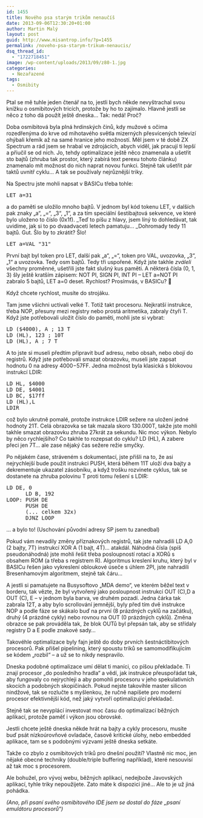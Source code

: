 ```yaml
---
id: 1455
title: Nového psa starým trikům nenaučíš
date: 2013-09-06T12:30:20+01:00
author: Martin Malý
layout: post
guid: http://www.misantrop.info/?p=1455
permalink: /noveho-psa-starym-trikum-nenaucis/
dsq_thread_id:
  - "1722718451"
image: /wp-content/uploads/2013/09/z80-1.jpg
categories:
  - Nezařazené
tags:
  - Osmibity
---
```

Ptal se mě tuhle jeden čtenář na to, jestli bych někde nevyštrachal svou knížku o osmibitových tricích, protože by ho to zajímalo. Hlavně jestli se něco z toho dá použít ještě dneska&#8230; Tak: nedá! Proč?

<!--more-->

Doba osmibitová byla plná hrdinských činů, kdy mužové s očima rozedřenýma do krve od mihotavého světla mizerných přesvícených televizí ohýbali křemík až na samé hranice jeho možností. Měl jsem v té době ZX Spectrum a rád jsem se hrabal ve zdrojácích, abych viděl, jak pracují ti lepší a přiučil se od nich. Jo, tehdy optimalizace ještě něco znamenala a ušetřit sto bajtů (zhruba tak prostor, který zabírá text perexu tohoto článku) znamenalo mít možnost do nich naprat novou funkci. Stejně tak ušetřit pár taktů uvnitř cyklu&#8230; A tak se používaly nejrůznější triky.

Na Spectru jste mohli napsat v BASICu třeba tohle:

<pre>LET a=31</pre>

a do paměti se uložilo mnoho bajtů. V jednom byl kód tokenu LET, v dalších pak znaky &#8222;a&#8220;, &#8222;=&#8220;, &#8222;3&#8220;, &#8222;1&#8220;, a za tím speciální šestibajtová sekvence, ve které bylo uloženo to číslo (0x1f). _Teď to píšu z hlavy, jsem líný to dohledávat, tak uvidíme, jak si to po dvaadvaceti letech pamatuju&#8230; _Dohromady tedy 11 bajtů. Gut. Šlo by to zkrátit? Šlo!

<pre>LET a=VAL "31"</pre>

První bajt byl token pro LET, další pak &#8222;a&#8220;, &#8222;=&#8220;, token pro VAL, uvozovka, &#8222;3&#8220;, &#8222;1&#8220; a uvozovka. Tedy osm bajtů. Tedy tři uspořené. Když jste takhle _zváleli_ všechny proměnné, ušetřili jste fakt slušný kus paměti. A některá čísla (0, 1, 3) šly ještě kratším zápisem: NOT PI, SIGN PI, INT PI &#8211; LET a=NOT PI zabralo 5 bajtů, LET a=0 deset. Rychlost? Prosímvás, v BASICu? 🙂

Když chcete rychlost, musíte do strojáku.

Tam jsme všichni uctívali velké T. Totiž takt procesoru. Nejkratší instrukce, třeba NOP, přesuny mezi registry nebo prostá aritmetika, zabraly čtyři T. Když jste potřebovali uložit číslo do paměti, mohli jste si vybrat:

<pre>LD ($4000), A ; 13 T
LD (HL), 123 ; 10T
LD (HL), A ; 7 T</pre>

A to jste si museli předtím připravit buď adresu, nebo obsah, nebo obojí do registrů. Když jste potřebovali smazat obrazovku, museli jste zapsat hodnotu 0 na adresy $4000-$57FF. Jedna možnost byla klasická s blokovou instrukcí LDIR:

<pre>LD HL, $4000
LD DE, $4001
LD BC, $17ff
LD (HL),L
LDIR</pre>

což bylo ukrutně pomalé, protože instrukce LDIR sežere na uložení jedné hodnoty 21T. Celá obrazovka se tak mazala skoro 130.000T, takže jste mohli takhle smazat obrazovku zhruba 27krát za sekundu. Nic moc výkon. Nebylo by něco rychlejšího? Co takhle to rozepsat do cyklu? LD (HL), A zabere přeci jen 7T&#8230; ale zase nějaký čas sežere režie smyčky.

Po nějakém čase, stráveném s dokumentací, jste přišli na to, že asi nejrychlejší bude použít instrukci PUSH, která během 11T uloží dva bajty a dekrementuje ukazatel zásobníku, a když trošku rozvinete cyklus, tak se dostanete na zhruba polovinu T proti tomu řešení s LDIR:

<pre>LD DE, 0
      LD B, 192
LOOP: PUSH DE
      PUSH DE
      (... celkem 32x)
      DJNZ LOOP</pre>

&#8230; a bylo to! (Uschování původní adresy SP jsem tu zanedbal)

Pokud vám nevadily změny příznakových registrů, tak jste nahradili LD A,0 (2 bajty, 7T) instrukcí XOR A (1 bajt, 4T)&#8230; atakdál. Náhodná čísla (spíš pseudonáhodná) jste mohli řešit třeba posloupností rotací a XORů s obsahem ROM (a třeba s registrem R). Algoritmus kreslení kruhu, který byl v BASICu řešen jako vykreslení obloukové úseče s úhlem 2PI, jste nahradili Bresenhamovým algoritmem, stejně tak čáru&#8230;

A jestli si pamatujete na Busysoftovo &#8222;MDA demo&#8220;, ve kterém běžel text v borderu, tak vězte, že byl vytvořený jako posloupnost instrukcí OUT (C),D a OUT (C), E &#8211; v jednom byla barva, ve druhém pozadí. Jedna čárka tak zabrala 12T, a aby bylo scrollování jemnější, byly před tím dvě instrukce NOP a podle fáze se skákalo buď na první (8 prázdných cyklů na začátku), druhý (4 prázdné cykly) nebo rovnou na OUT (0 prázdných cyklů). Změna obrazce se pak prováděla tak, že blok OUTů byl přepsán tak, aby se střídaly registry D a E podle znakové sady&#8230;

Takovéhle optimalizace byly fajn ještě do doby prvních šestnáctibitových procesorů. Pak přišel pipelining, který spoustu triků se samomodifikujícím se kódem &#8222;rozbil&#8220; &#8211; a už se to nikdy nespravilo.

Dneska podobné optimalizace umí dělat ti maníci, co píšou překladače. Ti znají procesor &#8222;do posledního hradla&#8220; a vědí, jak instrukce přeuspořádat tak, aby fungovaly co nejrychleji a aby pomohli procesoru v jeho spekulativních skocích a podobných skopičinách. Pokud nejste takovíhle master silicon nindžové, tak se rozlučte s myšlenkou, že ručně napíšete pro moderní procesor efektivnější kód, než jaký vytvoří optimalizující překladač.

Stejně tak se nevyplácí investovat moc času do optimalizací běžných aplikací, protože paměť i výkon jsou obrovské.

Jestli chcete ještě dneska někde hrát na bajty a cykly procesoru, musíte buď psát nízkoúrovňové ovladače, časově kritické úlohy, nebo embedded aplikace, tam se s podobnými výzvami ještě dneska setkáte.

Takže co zbylo z osmibitových triků pro dnešní použití? Vlastně nic moc, jen nějaké obecné techniky (double/triple buffering například), které nesouvisí až tak moc s procesorem.

Ale bohužel, pro vývoj webu, běžných aplikací, nedejbože Javovských aplikací, tyhle triky nepoužijete. Zato máte k dispozici jiné&#8230; Ale to je už jiná pohádka.

_(Ano, při psaní svého osmibitového IDE jsem se dostal do fáze &#8222;psaní emulátoru procesorů&#8220;)_